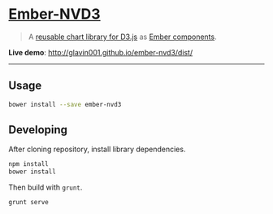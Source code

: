 [Ember-NVD3](https://github.com/Glavin001/ember-nvd3)
==========

> A [reusable chart library for D3.js](http://nvd3.org/) as [Ember components](http://emberjs.com/guides/components/).

**Live demo**: http://glavin001.github.io/ember-nvd3/dist/

-----

## Usage

```bash
bower install --save ember-nvd3
```

## Developing

After cloning repository, install library dependencies.

```bash
npm install
bower install
```

Then build with `grunt`.

```bash
grunt serve
```



